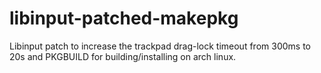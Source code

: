 # libinput-patched-makepkg

Libinput patch to increase the trackpad drag-lock timeout from 300ms to 20s and PKGBUILD for building/installing on arch linux.
